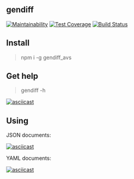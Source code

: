 ## gendiff

[![Maintainability](https://api.codeclimate.com/v1/badges/6628d9dfc32f68d41305/maintainability)](https://codeclimate.com/github/AndreyShimkov/project-lvl2-s345/maintainability) [![Test Coverage](https://api.codeclimate.com/v1/badges/6628d9dfc32f68d41305/test_coverage)](https://codeclimate.com/github/AndreyShimkov/project-lvl2-s345/test_coverage) [![Build Status](https://travis-ci.org/AndreyShimkov/project-lvl2-s345.svg?branch=master)](https://travis-ci.org/AndreyShimkov/project-lvl2-s345)


## Install

> npm i -g gendiff_avs

## Get help

> gendiff -h

[![asciicast](https://asciinema.org/a/xFBAVxxPglyFzGMGMXmV7mYEJ.png)](https://asciinema.org/a/xFBAVxxPglyFzGMGMXmV7mYEJ)

## Using

JSON documents:

[![asciicast](https://asciinema.org/a/yGzi4005NZwOSWLvB42JK6uXR.png)](https://asciinema.org/a/yGzi4005NZwOSWLvB42JK6uXR)

YAML documents:

[![asciicast](https://asciinema.org/a/pOQiovekD4DoVSoWnklnM9WbJ.png)](https://asciinema.org/a/pOQiovekD4DoVSoWnklnM9WbJ)